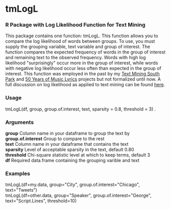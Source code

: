 # tmLogL
### R Package with Log Likelihood Function for Text Mining

This package contains one function: tmLogL. This function allows you to compare the log likelihood of words between groups. To use, you must supply the grouping variable, text variable and group of interest. The function compares the expected frequency of words in the group of interest and remaining text to the observed frequency. Words with high log likelihood "surprisingly" occur more in the group of interest, while words with negative log likelihood occur less often than expected in the group of interest. This function was employed in the past by my [Text Mining South Park](https://github.com/walkerkq/textmining_southpark) and [50 Years of Music Lyrics](https://github.com/walkerkq/musiclyrics) projects but not formalized until now. A full discussion on log likelihood as applied to text mining can be found [here](https://github.com/walkerkq/textmining_southpark/blob/master/southpark_loglikelihood.pdf).

### Usage

tmLogL(df, group, group.of.interest, text, sparsity = 0.8, threshold = 3) . 

### Arguments

**group**	            Column name in your dataframe to group the text by  
**group.of.interest**	Group to compare to the rest  
**text**	            Column name in your dataframe that contains the text    
**sparsity**	        Level of acceptable sparsity in the text, default 0.80   
**threshold**	        Chi-square statistic level at which to keep terms, default 3  
**df**	              Required data.frame containing the grouping varible and text 

### Examples

tmLogL(df=my.data, group="City", group.of.interest="Chicago", text="Tweets")  
tmLogL(df=other.data, group="Speaker", group.of.interest="George", text="Script.Lines", threshold=10)



